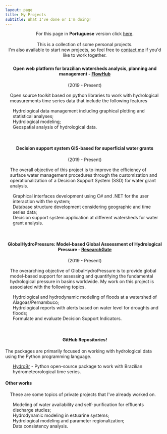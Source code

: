 ```yaml
---
layout: page
title: My Projects
subtitle: What I've done or I'm doing!
---
```

<div style="text-align: center;margin-bottom: 25px">
For this page in <b>Portuguese</b> version click <a href="/projetos">here</a>.<br>
<br>
This is a collection of some personal projects.<br>
I'm also available to start new projects, so feel free to <a href="/about">contact me</a>  if you'd like to work together.
</div>

<div style="text-align: center;margin-bottom: 10px">
<h4>Open web platform for brazilian watersheds analysis, planning and management - <a href="http://flowhub.com.br/" target="_blank">FlowHub</a>
</h4>
<p style="margin:0px;font-size: 14px">(2019 - Present)</p>
</div>
<p style="margin:15px">Open source toolkit based on python libraries to work with hydrological measurements time series data that include the following features</p>
<ul style="list-style: none;">
<li><i class="fa fa-table" aria-hidden="true"></i> Hydrological data management including graphical plotting and statistical analyses;</li>
<li><i class="fa fa-cogs" aria-hidden="true"></i> Hydrological modeling;</li>
<li><i class="fa fa-globe"></i> Geospatial analysis of hydrological data.</li>
</ul>

<div style="text-align: center;margin-bottom: 10px;margin-top: 50px">
<h4>Decision support system GIS-based for superficial water grants
</h4>
<p style="margin:0px;font-size: 14px">(2019 - Present)</p>
</div>
<p style="margin:15px">The overall objective of this project is to improve the efficiency of surface water management procedures
 through the customization and operationalization of a Decision Support System (SSD) for water grant analysis.</p>
<ul style="list-style: none;">
<li><i class="fa fa-desktop" aria-hidden="true"></i> Graphical interfaces development using C# and .NET for the user interaction with the system;</li>
<li><i class="fa fa-database" aria-hidden="true"></i> Database structure development considering geographic and time series data;</li>
<li><i class="fa fa-tint" aria-hidden="true"></i> Decision support system application at different watersheds for water grant analysis.</li>
</ul>

<div style="text-align: center;margin-bottom: 10px;margin-top: 50px">
<h4>GlobalHydroPressure: Model-based Global Assessment of Hydrological Pressure - <a href="https://www.researchgate.net/project/GlobalHydroPressure-Model-based-Global-Assessment-of-Hydrological-Pressure" target="_blank">ResearchGate</a>
</h4>
<p style="margin:0px;font-size: 14px">(2019 - Present)</p>
</div>
<p style="margin:15px">The overarching objective of GlobalHydroPressure is to provide global model-based support for assessing
 and quantifying the fundamental hydrological pressure in basins worldwide. My work on this project is associated with the following topics.
</p>

<ul style="list-style: none;">
<li><i class="fa fa-cogs" aria-hidden="true"></i> Hydrological and hydrodynamic modeling of floods at a watershed of Alagoas/Pernambuco;</li>
<li><i class="fa fa-exclamation-triangle" aria-hidden="true"></i> Hydrological reports with alerts based on water level for droughts and floods;</li>
<li><i class="fa fa-file" aria-hidden="true"></i> Formulate and evaluate Decision Support Indicators.</li>
</ul>

<div style="text-align: center;margin-bottom: 10px;margin-top: 50px">
<h4>GitHub Repositories!
</h4>
</div>
<p>The packages are primarily focused on working with hydrological data using the Python programming language.</p>
<ul style="list-style: none;">
<li><i class="fa fa-folder-open" aria-hidden="true"></i> <a href="/HydroBr" target="_blank">HydroBr</a> -
Python open-source package to work with Brazilian hydrometeorological time series.</li>
</ul>

#### Other works
<p style="margin:15px">These are some topics of private projects that I've already worked on.</p>
<ul style="list-style: none;">
<li><i class="fa fa-check" aria-hidden="true"></i> Modeling of water availability and self-purification for effluents discharge studies;</li>
<li><i class="fa fa-check" aria-hidden="true"></i> Hydrodynamic modeling in estuarine systems;</li>
<li><i class="fa fa-check" aria-hidden="true"></i> Hydrological modeling and parameter regionalization;</li>
<li><i class="fa fa-check" aria-hidden="true"></i> Data consistency analysis.</li>
</ul>